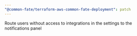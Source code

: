 ```yaml
---
"@common-fate/terraform-aws-common-fate-deployment": patch
---
```


Route users without access to integrations in the settings to the notifications panel
